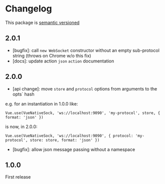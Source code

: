 # Changelog

This package is [semantic versioned](http://semver.org/)

## 2.0.1

- [bugfix]: call `new WebSocket` constructor without an empty sub-protocol string (throws on Chrome w/o this fix)
- [docs]: update action `json` `action` documentation

## 2.0.0

- [api change]: move `store` and `protocol` options from arguments to the  opts` hash

e.g. for an instantiation in 1.0.0 like:

```
Vue.use(VueNativeSock, 'ws://localhost:9090', 'my-protocol', store, { format: 'json' })
```

is now, in 2.0.0:

```
Vue.use(VueNativeSock, 'ws://localhost:9090', { protocol: 'my-protocol', store: store, format: 'json' })
```

- [bugfix]: allow json message passing without a namespace

## 1.0.0

First release
